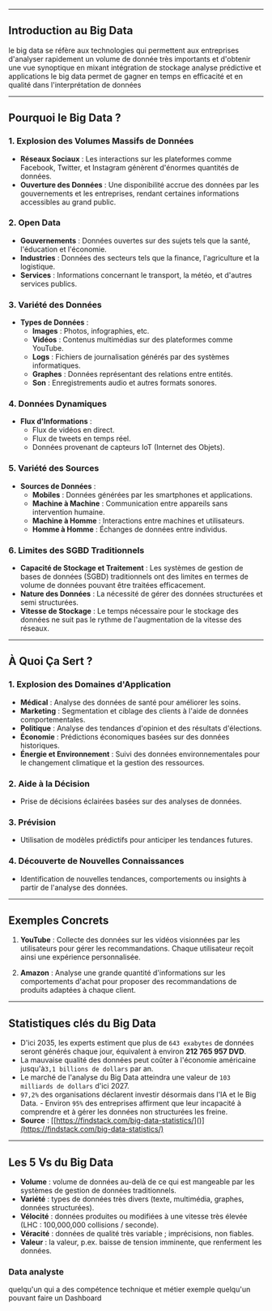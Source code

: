 
---
## Introduction au Big Data

le big data se réfère aux technologies qui permettent aux entreprises d'analyser rapidement un volume de donnée très importants et d'obtenir une vue synoptique en mixant intégration de stockage analyse prédictive et applications le big data permet de gagner en temps en efficacité et en qualité dans l'interprétation de données 

---

## Pourquoi le Big Data ?

### 1. Explosion des Volumes Massifs de Données
- **Réseaux Sociaux** : Les interactions sur les plateformes comme Facebook, Twitter, et Instagram génèrent d'énormes quantités de données.
- **Ouverture des Données** : Une disponibilité accrue des données par les gouvernements et les entreprises, rendant certaines informations accessibles au grand public.

### 2. Open Data
- **Gouvernements** : Données ouvertes sur des sujets tels que la santé, l'éducation et l'économie.
- **Industries** : Données des secteurs tels que la finance, l'agriculture et la logistique.
- **Services** : Informations concernant le transport, la météo, et d'autres services publics.

### 3. Variété des Données
- **Types de Données** :
  - **Images** : Photos, infographies, etc.
  - **Vidéos** : Contenus multimédias sur des plateformes comme YouTube.
  - **Logs** : Fichiers de journalisation générés par des systèmes informatiques.
  - **Graphes** : Données représentant des relations entre entités.
  - **Son** : Enregistrements audio et autres formats sonores.

### 4. Données Dynamiques
- **Flux d'Informations** : 
  - Flux de vidéos en direct.
  - Flux de tweets en temps réel.
  - Données provenant de capteurs IoT (Internet des Objets).

### 5. Variété des Sources
- **Sources de Données** :
  - **Mobiles** : Données générées par les smartphones et applications.
  - **Machine à Machine** : Communication entre appareils sans intervention humaine.
  - **Machine à Homme** : Interactions entre machines et utilisateurs.
  - **Homme à Homme** : Échanges de données entre individus.

### 6. Limites des SGBD Traditionnels
- **Capacité de Stockage et Traitement** : Les systèmes de gestion de bases de données (SGBD) traditionnels ont des limites en termes de volume de données pouvant être traitées efficacement.
- **Nature des Données** : La nécessité de gérer des données structurées et semi structurées.
- **Vitesse de Stockage** : Le temps nécessaire pour le stockage des données ne suit pas le rythme de l'augmentation de la vitesse des réseaux.

---

## À Quoi Ça Sert ?

### 1. Explosion des Domaines d'Application
- **Médical** : Analyse des données de santé pour améliorer les soins.
- **Marketing** : Segmentation et ciblage des clients à l'aide de données comportementales.
- **Politique** : Analyse des tendances d'opinion et des résultats d'élections.
- **Économie** : Prédictions économiques basées sur des données historiques.
- **Énergie et Environnement** : Suivi des données environnementales pour le changement climatique et la gestion des ressources.

### 2. Aide à la Décision
- Prise de décisions éclairées basées sur des analyses de données.

### 3. Prévision
- Utilisation de modèles prédictifs pour anticiper les tendances futures.

### 4. Découverte de Nouvelles Connaissances
- Identification de nouvelles tendances, comportements ou insights à partir de l'analyse des données.

---

## Exemples Concrets

1. **YouTube** : Collecte des données sur les vidéos visionnées par les utilisateurs pour gérer les recommandations. Chaque utilisateur reçoit ainsi une expérience personnalisée.

2. **Amazon** : Analyse une grande quantité d'informations sur les comportements d'achat pour proposer des recommandations de produits adaptées à chaque client.

---

## Statistiques clés du Big Data

- D'ici 2035, les experts estiment que plus de `643 exabytes` de données seront générés chaque jour, équivalent à environ **212 765 957 DVD**. 
-  La mauvaise qualité des données peut coûter à l'économie américaine jusqu'à`3,1 billions de dollars` par an.
-  Le marché de l'analyse du Big Data atteindra une valeur de `103 milliards de dollars` d'ici 2027. 
-  `97,2%` des organisations déclarent investir désormais dans l'IA et le Big Data. - Environ `95%` des entreprises affirment que leur incapacité à comprendre et à gérer les données non structurées les freine. 
- **Source** : [[https://findstack.com/big-data-statistics/]()](https://findstack.com/big-data-statistics/)

---

## Les 5 Vs du Big Data 

- **Volume** : volume de données au-delà de ce qui est mangeable par les systèmes de gestion de données traditionnels.
- **Variété** : types de données très divers (texte, multimédia, graphes, données structurées).
- **Vélocité** : données produites ou modifiées à une vitesse très élevée (LHC : 100,000,000 collisions / seconde).
- **Véracité** : données de qualité très variable ; imprécisions, non fiables.
- **Valeur** : la valeur, p.ex. baisse de tension imminente, que renferment les données.
### Data analyste

quelqu'un qui a des compétence technique et métier exemple quelqu'un pouvant faire un Dashboard